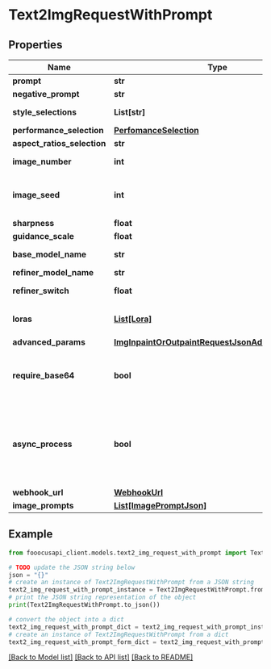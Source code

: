 # Text2ImgRequestWithPrompt


## Properties

Name | Type | Description | Notes
------------ | ------------- | ------------- | -------------
**prompt** | **str** |  | [optional] [default to '']
**negative_prompt** | **str** |  | [optional] [default to '']
**style_selections** | **List[str]** |  | [optional] [default to [Fooocus V2, Fooocus Enhance, Fooocus Sharp]]
**performance_selection** | [**PerfomanceSelection**](PerfomanceSelection.md) |  | [optional] 
**aspect_ratios_selection** | **str** |  | [optional] [default to '1152*896']
**image_number** | **int** | Image number | [optional] [default to 1]
**image_seed** | **int** | Seed to generate image, -1 for random | [optional] [default to -1]
**sharpness** | **float** |  | [optional] [default to 2.0]
**guidance_scale** | **float** |  | [optional] [default to 4.0]
**base_model_name** | **str** |  | [optional] [default to 'juggernautXL_version6Rundiffusion.safetensors']
**refiner_model_name** | **str** |  | [optional] [default to 'None']
**refiner_switch** | **float** | Refiner Switch At | [optional] [default to 0.5]
**loras** | [**List[Lora]**](Lora.md) |  | [optional] [default to [{model_name=sd_xl_offset_example-lora_1.0.safetensors, weight=0.1}]]
**advanced_params** | [**ImgInpaintOrOutpaintRequestJsonAdvancedParams**](ImgInpaintOrOutpaintRequestJsonAdvancedParams.md) |  | [optional] 
**require_base64** | **bool** | Return base64 data of generated image | [optional] [default to False]
**async_process** | **bool** | Set to true will run async and return job info for retrieve generataion result later | [optional] [default to False]
**webhook_url** | [**WebhookUrl**](WebhookUrl.md) |  | [optional] 
**image_prompts** | [**List[ImagePromptJson]**](ImagePromptJson.md) |  | [optional] [default to []]

## Example

```python
from fooocusapi_client.models.text2_img_request_with_prompt import Text2ImgRequestWithPrompt

# TODO update the JSON string below
json = "{}"
# create an instance of Text2ImgRequestWithPrompt from a JSON string
text2_img_request_with_prompt_instance = Text2ImgRequestWithPrompt.from_json(json)
# print the JSON string representation of the object
print(Text2ImgRequestWithPrompt.to_json())

# convert the object into a dict
text2_img_request_with_prompt_dict = text2_img_request_with_prompt_instance.to_dict()
# create an instance of Text2ImgRequestWithPrompt from a dict
text2_img_request_with_prompt_form_dict = text2_img_request_with_prompt.from_dict(text2_img_request_with_prompt_dict)
```
[[Back to Model list]](../README.md#documentation-for-models) [[Back to API list]](../README.md#documentation-for-api-endpoints) [[Back to README]](../README.md)


